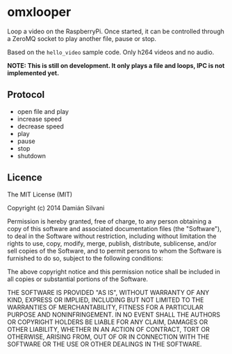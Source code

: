 # omxlooper

Loop a video on the RaspberryPi.  Once started, it can be controlled through a
ZeroMQ socket to play another file, pause or stop.

Based on the `hello_video` sample code.  Only h264 videos and no audio.

**NOTE: This is still on development. It only plays a file and loops, IPC is
not implemented yet.**

## Protocol

- open file and play
- increase speed
- decrease speed
- play
- pause
- stop
- shutdown

## Licence

The MIT License (MIT)

Copyright (c) 2014 Damián Silvani

Permission is hereby granted, free of charge, to any person obtaining a copy
of this software and associated documentation files (the "Software"), to deal
in the Software without restriction, including without limitation the rights
to use, copy, modify, merge, publish, distribute, sublicense, and/or sell
copies of the Software, and to permit persons to whom the Software is
furnished to do so, subject to the following conditions:

The above copyright notice and this permission notice shall be included in all
copies or substantial portions of the Software.

THE SOFTWARE IS PROVIDED "AS IS", WITHOUT WARRANTY OF ANY KIND, EXPRESS OR
IMPLIED, INCLUDING BUT NOT LIMITED TO THE WARRANTIES OF MERCHANTABILITY,
FITNESS FOR A PARTICULAR PURPOSE AND NONINFRINGEMENT. IN NO EVENT SHALL THE
AUTHORS OR COPYRIGHT HOLDERS BE LIABLE FOR ANY CLAIM, DAMAGES OR OTHER
LIABILITY, WHETHER IN AN ACTION OF CONTRACT, TORT OR OTHERWISE, ARISING FROM,
OUT OF OR IN CONNECTION WITH THE SOFTWARE OR THE USE OR OTHER DEALINGS IN THE
SOFTWARE.
